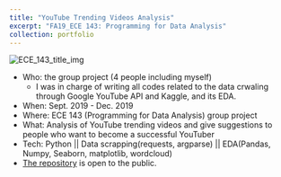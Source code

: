 ```yaml
---
title: "YouTube Trending Videos Analysis"
excerpt: "FA19_ECE 143: Programming for Data Analysis"
collection: portfolio
---
```

![ECE_143_title_img](https://user-images.githubusercontent.com/58493928/116166181-4cee3080-a6b2-11eb-95cd-a1bbd0afe754.png)
- Who: the group project (4 people including myself)
  - I was in charge of writing all codes related to the data crwaling through Google YouTube API and Kaggle, and its EDA.
- When: Sept. 2019 - Dec. 2019
- Where: ECE 143 (Programming for Data Analysis) group project
- What: Analysis of YouTube trending videos and give suggestions to people who want to become a successful YouTuber
- Tech: Python || Data scrapping(requests, argparse) || EDA(Pandas, Numpy, Seaborn, matplotlib, wordcloud)
- [The repository](https://github.com/haenara-shin/YouTube-Trending-Videos-Analysis-Team15-FA19.git) is open to the public.
